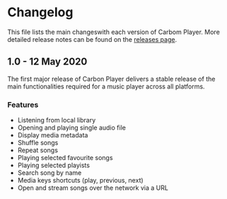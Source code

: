 # Changelog

This file lists the main changeswith each version of Carbom Player. More detailed release notes can be found on the [releases page](Https://github.com/carbonplayer/carbon/releases).


## 1.0 - 12 May 2020

The first major release of Carbon Player delivers a stable release of the main functionalities required for a music player across all platforms.

### Features

* Listening from local library
* Opening and playing single audio file
* Display media metadata
* Shuffle songs
* Repeat songs
* Playing selected favourite songs
* Playing selected playists
* Search song by name
* Media keys shortcuts (play, previous, next)
* Open and stream songs over the network via a URL
